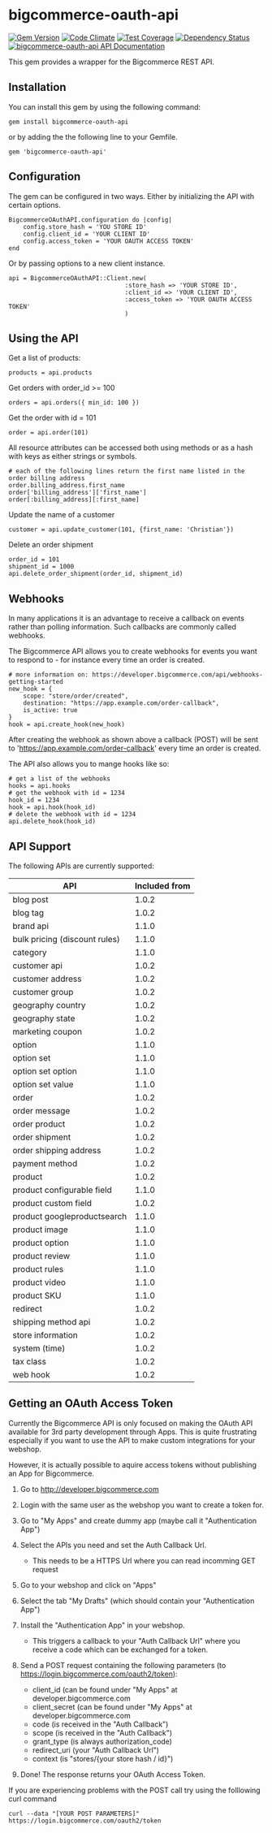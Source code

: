 bigcommerce-oauth-api
==========================
[![Gem Version](https://badge.fury.io/rb/bigcommerce-oauth-api.svg)](http://badge.fury.io/rb/bigcommerce-oauth-api)
[![Code Climate](https://codeclimate.com/github/corthmann/bigcommerce-oauth-api/badges/gpa.svg)](https://codeclimate.com/github/corthmann/bigcommerce-oauth-api)
[![Test Coverage](https://codeclimate.com/github/corthmann/bigcommerce-oauth-api/badges/coverage.svg)](https://codeclimate.com/github/corthmann/bigcommerce-oauth-api)
[![Dependency Status](https://gemnasium.com/corthmann/bigcommerce-oauth-api.svg)](https://gemnasium.com/corthmann/bigcommerce-oauth-api)
[![bigcommerce-oauth-api API Documentation](https://www.omniref.com/ruby/gems/bigcommerce-oauth-api.png)](https://www.omniref.com/ruby/gems/bigcommerce-oauth-api)

This gem provides a wrapper for the Bigcommerce REST API.

Installation
-------------
You can install this gem by using the following command:
```
gem install bigcommerce-oauth-api
```
or by adding the the following line to your Gemfile.
```
gem 'bigcommerce-oauth-api'
```

Configuration
-------------
The gem can be configured in two ways. Either by initializing the API with certain options.
```
BigcommerceOAuthAPI.configuration do |config|
    config.store_hash = 'YOU STORE ID'
    config.client_id = 'YOUR CLIENT ID'
    config.access_token = 'YOUR OAUTH ACCESS TOKEN'
end
```

Or by passing options to a new client instance.
```
api = BigcommerceOAuthAPI::Client.new(
                                :store_hash => 'YOUR STORE ID',
                                :client_id => 'YOUR CLIENT ID',
                                :access_token => 'YOUR OAUTH ACCESS TOKEN'
                                )
```

Using the API
-------------
Get a list of products:
```
products = api.products
```
Get orders with order_id >= 100
```
orders = api.orders({ min_id: 100 })
```
Get the order with id = 101
```
order = api.order(101)
```
All resource attributes can be accessed both using methods or as a hash with keys as either strings or symbols.
```
# each of the following lines return the first name listed in the order billing address
order.billing_address.first_name
order['billing_address']['first_name']
order[:billing_address][:first_name]
```
Update the name of a customer
```
customer = api.update_customer(101, {first_name: 'Christian'})
```
Delete an order shipment
```
order_id = 101
shipment_id = 1000
api.delete_order_shipment(order_id, shipment_id)
```
Webhooks
-------------
In many applications it is an advantage to receive a callback on events rather than polling information. Such callbacks are commonly called webhooks.

The Bigcommerce API allows you to create webhooks for events you want to respond to - for instance every time an order is created.
```
# more information on: https://developer.bigcommerce.com/api/webhooks-getting-started
new_hook = {
    scope: "store/order/created",
    destination: "https://app.example.com/order-callback",
    is_active: true
}
hook = api.create_hook(new_hook)
```
After creating the webhook as shown above a callback (POST) will be sent to 'https://app.example.com/order-callback' every time an order is created.

The API also allows you to mange hooks like so:
```
# get a list of the webhooks
hooks = api.hooks
# get the webhook with id = 1234
hook_id = 1234
hook = api.hook(hook_id)
# delete the webhook with id = 1234
api.delete_hook(hook_id)
```

API Support
-------------
The following APIs are currently supported:

API | Included from
--- | ---
blog post | 1.0.2
blog tag | 1.0.2
brand api | 1.1.0
bulk pricing (discount rules) | 1.1.0
category | 1.1.0
customer api | 1.0.2
customer address | 1.0.2
customer group | 1.0.2
geography country | 1.0.2
geography state | 1.0.2
marketing coupon | 1.0.2
option | 1.1.0
option set | 1.1.0
option set option | 1.1.0
option set value | 1.1.0
order | 1.0.2
order message | 1.0.2
order product | 1.0.2
order shipment | 1.0.2
order shipping address | 1.0.2
payment method | 1.0.2
product | 1.0.2
product configurable field | 1.1.0
product custom field | 1.0.2
product googleproductsearch | 1.1.0
product image | 1.1.0
product option | 1.1.0
product review | 1.1.0
product rules | 1.1.0
product video | 1.1.0
product SKU | 1.1.0
redirect | 1.0.2
shipping method api | 1.0.2
store information | 1.0.2
system (time) | 1.0.2
tax class | 1.0.2
web hook | 1.0.2

Getting an OAuth Access Token
-------------
Currently the Bigcommerce API is only focused on making the OAuth API available for 3rd party development through Apps.
This is quite frustrating especially if you want to use the API to make custom integrations for your webshop.

However, it is actually possible to aquire access tokens without publishing an App for Bigcommerce.

1.  Go to http://developer.bigcommerce.com

2.  Login with the same user as the webshop you want to create a token for.

3.  Go to "My Apps" and create dummy app (maybe call it "Authentication App")

4.  Select the APIs you need and set the Auth Callback Url.
    * This needs to be a HTTPS Url where you can read incomming GET request

5.  Go to your webshop and click on "Apps"

6.  Select the tab "My Drafts" (which should contain your "Authentication App")

7.  Install the "Authentication App" in your webshop.
    * This triggers a callback to your "Auth Callback Url" where you receive a code which can be exchanged for a token.

8.  Send a POST request containing the following parameters (to https://login.bigcommerce.com/oauth2/token):
    * client_id (can be found under "My Apps" at developer.bigcommerce.com
    * client_secret (can be found under "My Apps" at developer.bigcommerce.com
    * code (is received in the "Auth Callback")
    * scope (is received in the "Auth Callback")
    * grant_type (is always authorization_code)
    * redirect_uri (your "Auth Callback Url")
    * context (is "stores/{your store hash / id}")

9.  Done! The response returns your OAuth Access Token.

If you are experiencing problems with the POST call try using the folllowing curl command
```
curl --data "[YOUR POST PARAMETERS]" https://login.bigcommerce.com/oauth2/token
```
